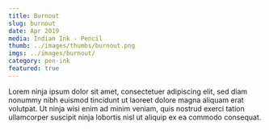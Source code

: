 ```yaml
---
title: Burnout
slug: burnout
date: Apr 2019
media: Indian Ink - Pencil
thumb: ../images/thumbs/burnout.png
imgs: ../images/burnout/
category: pen-ink
featured: true
---
```


Lorem ninja ipsum dolor sit amet, consectetuer adipiscing elit, sed diam nonummy nibh euismod tincidunt ut laoreet dolore magna aliquam erat volutpat. Ut ninja wisi enim ad minim veniam, quis nostrud exerci tation ullamcorper suscipit ninja lobortis nisl ut aliquip ex ea commodo consequat.